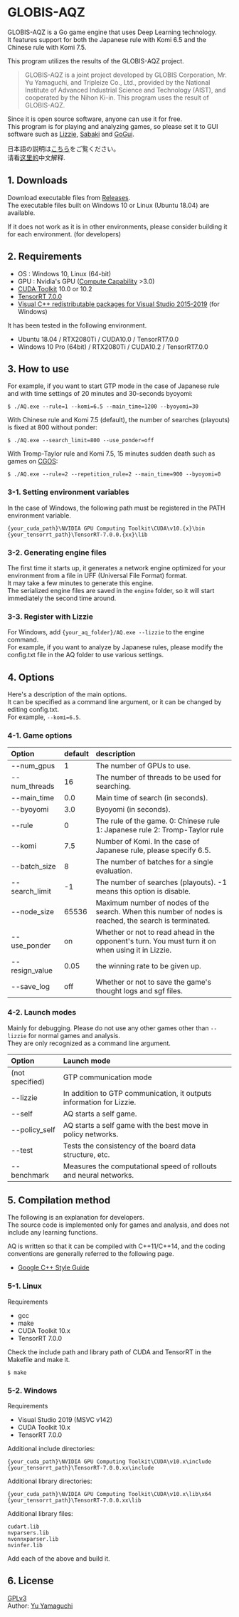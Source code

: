 # GLOBIS-AQZ

GLOBIS-AQZ is a Go game engine that uses Deep Learning technology.  
It features support for both the Japanese rule with Komi 6.5 and the Chinese rule with Komi 7.5.  

This program utilizes the results of the GLOBIS-AQZ project.  

> GLOBIS-AQZ is a joint project developed by GLOBIS Corporation, Mr. Yu Yamaguchi, and Tripleize Co., Ltd., provided by the National Institute of Advanced Industrial Science and Technology (AIST), and cooperated by the Nihon Ki-in. This program uses the result of GLOBIS-AQZ.

Since it is open source software, anyone can use it for free.  
This program is for playing and analyzing games, so please set it to GUI software such as [Lizzie](https://github.com/featurecat/lizzie), [Sabaki](https://github.com/SabakiHQ/Sabaki) and [GoGui](https://sourceforge.net/projects/gogui/).  

日本語の説明は[こちら](https://github.com/ymgaq/AQ/blob/master/README_JP.md)をご覧ください。  
请看[这里的](https://github.com/ymgaq/AQ/blob/master/README_CN.md)中文解释.  

## 1. Downloads
Download executable files from [Releases](https://github.com/ymgaq/AQ/releases).  
The executable files built on Windows 10 or Linux (Ubuntu 18.04) are available.  

If it does not work as it is in other environments, please consider building it for each environment. (for developers)  

## 2. Requirements
+ OS  : Windows 10, Linux (64-bit)
+ GPU : Nvidia's GPU ([Compute Capability](https://developer.nvidia.com/cuda-gpus) >3.0)
+ [CUDA Toolkit](https://developer.nvidia.com/cuda-toolkit) 10.0 or 10.2
+ [TensorRT 7.0.0](https://docs.nvidia.com/deeplearning/sdk/tensorrt-archived/tensorrt-700/tensorrt-install-guide/index.html)
+ [Visual C++ redistributable packages for Visual Studio 2015-2019](https://support.microsoft.com/en-us/help/2977003/the-latest-supported-visual-c-downloads) (for Windows)

It has been tested in the following environment.  
+ Ubuntu 18.04 / RTX2080Ti / CUDA10.0 / TensorRT7.0.0
+ Windows 10 Pro (64bit) / RTX2080Ti / CUDA10.2 / TensorRT7.0.0

## 3. How to use
For example, if you want to start GTP mode in the case of Japanese rule and with time settings of 20 minutes and 30-seconds byoyomi:  
```
$ ./AQ.exe --rule=1 --komi=6.5 --main_time=1200 --byoyomi=30
```
With Chinese rule and Komi 7.5 (default), the number of searches (playouts) is fixed at 800 without ponder:  
```
$ ./AQ.exe --search_limit=800 --use_ponder=off
```
With Tromp-Taylor rule and Komi 7.5, 15 minutes sudden death such as games on [CGOS](http://www.yss-aya.com/cgos/):  
```
$ ./AQ.exe --rule=2 --repetition_rule=2 --main_time=900 --byoyomi=0
```

### 3-1. Setting environment variables
In the case of Windows, the following path must be registered in the PATH environment variable.  
```
{your_cuda_path}\NVIDIA GPU Computing Toolkit\CUDA\v10.{x}\bin
{your_tensorrt_path}\TensorRT-7.0.0.{xx}\lib
```

### 3-2. Generating engine files
The first time it starts up, it generates a network engine optimized for your environment from a file in UFF (Universal File Format) format.  
It may take a few minutes to generate this engine.  
The serialized engine files are saved in the `engine` folder, so it will start immediately the second time around.  

### 3-3. Register with Lizzie
For Windows, add `{your_aq_folder}/AQ.exe --lizzie` to the engine command.  
For example, if you want to analyze by Japanese rules, please modify the config.txt file in the AQ folder to use various settings.  

## 4. Options
Here's a description of the main options.  
It can be specified as a command line argument, or it can be changed by editing config.txt.  
For example, `--komi=6.5`.  

### 4-1. Game options
| Option | default | description |
| :--- | :--- | :--- |
| --num_gpus | 1 | The number of GPUs to use. |
| --num_threads | 16 | The number of threads to be used for searching. |
| --main_time | 0.0 | Main time of search (in seconds). |
| --byoyomi | 3.0 | Byoyomi (in seconds). |
| --rule | 0 | The rule of the game. 0: Chinese rule 1: Japanese rule 2: Tromp-Taylor rule |
| --komi | 7.5 | Number of Komi. In the case of Japanese rule, please specify 6.5. |
| --batch_size | 8 | The number of batches for a single evaluation. |
| --search_limit | -1 | The number of searches (playouts). -1 means this option is disable. |
| --node_size | 65536 | Maximum number of nodes of the search. When this number of nodes is reached, the search is terminated. |
| --use_ponder | on | Whether or not to read ahead in the opponent's turn. You must turn it on when using it in Lizzie. |
| --resign_value | 0.05 | the winning rate to be given up. |
| --save_log | off | Whether or not to save the game's thought logs and sgf files. |

### 4-2. Launch modes
Mainly for debugging. Please do not use any other games other than `--lizzie` for normal games and analysis.  
They are only recognized as a command line argument.  

| Option | Launch mode |
| :--- | :--- |
| (not specified) | GTP communication mode |
| --lizzie | In addition to GTP communication, it outputs information for Lizzie. |
| --self | AQ starts a self game. |
| --policy_self | AQ starts a self game with the best move in policy networks. |
| --test | Tests the consistency of the board data structure, etc. |
| --benchmark | Measures the computational speed of rollouts and neural networks. |

## 5. Compilation method
The following is an explanation for developers.  
The source code is implemented only for games and analysis, and does not include any learning functions.  

AQ is written so that it can be compiled with C++11/C++14, and the coding conventions are generally referred to the following page.  
+ [Google C++ Style Guide](https://google.github.io/styleguide/cppguide.html)

### 5-1. Linux
Requirements
+ gcc
+ make
+ CUDA Toolkit 10.x
+ TensorRT 7.0.0

Check the include path and library path of CUDA and TensorRT in the Makefile and make it.  

```
$ make
```

### 5-2. Windows
Requirements
+ Visual Studio 2019 (MSVC v142)
+ CUDA Toolkit 10.x
+ TensorRT 7.0.0

Additional include directories:
```
{your_cuda_path}\NVIDIA GPU Computing Toolkit\CUDA\v10.x\include
{your_tensorrt_path}\TensorRT-7.0.0.xx\include
```

Additional library directories:
```
{your_cuda_path}\NVIDIA GPU Computing Toolkit\CUDA\v10.x\lib\x64
{your_tensorrt_path}\TensorRT-7.0.0.xx\lib
```

Additional library files:
```
cudart.lib
nvparsers.lib
nvonnxparser.lib
nvinfer.lib
```

Add each of the above and build it.  

## 6. License
[GPLv3](https://github.com/ymgaq/AQ/blob/master/LICENSE.txt)  
Author: [Yu Yamaguchi](https://twitter.com/ymg_aq)  
